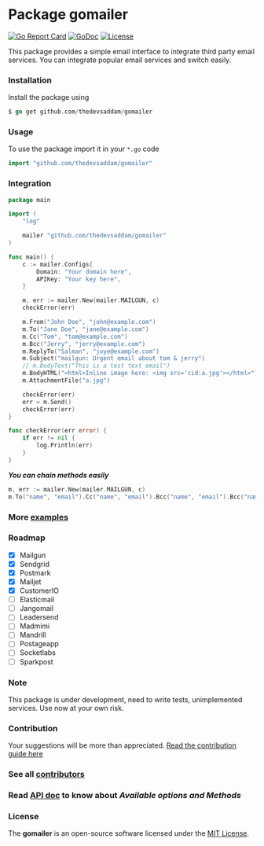 Package gomailer
==================
[![Go Report Card](https://goreportcard.com/badge/github.com/thedevsaddam/gomailer)](https://goreportcard.com/report/github.com/thedevsaddam/gomailer)
[![GoDoc](https://godoc.org/github.com/thedevsaddam/gomailer?status.svg)](https://godoc.org/github.com/thedevsaddam/gomailer)
[![License](https://img.shields.io/dub/l/vibe-d.svg)](https://github.com/thedevsaddam/gomailer/blob/dev/LICENSE.md)

This package provides a simple email interface to integrate third party email services. You can integrate popular email services and switch easily.

### Installation

Install the package using
```go
$ go get github.com/thedevsaddam/gomailer
```

### Usage

To use the package import it in your `*.go` code
```go
import "github.com/thedevsaddam/gomailer"
```
### Integration

```go
package main

import (
	"log"

	mailer "github.com/thedevsaddam/gomailer"
)

func main() {
	c := mailer.Configs{
		Domain: "Your domain here",
		APIKey: "Your key here",
	}

	m, err := mailer.New(mailer.MAILGUN, c)
	checkError(err)

	m.From("John Doe", "john@example.com")
	m.To("Jane Doe", "jane@example.com")
	m.Cc("Tom", "tom@example.com")
	m.Bcc("Jerry", "jerry@example.com")
  	m.ReplyTo("Salman", "joye@example.com")
	m.Subject("mailgun: Urgent email about tom & jerry")
	// m.BodyText("This is a test text email")
	m.BodyHTML("<html>Inline image here: <img src='cid:a.jpg'></html>")
	m.AttachmentFile("a.jpg")

	checkError(err)
	err = m.Send()
	checkError(err)
}

func checkError(err error) {
	if err != nil {
		log.Println(err)
	}
}

```

***You can chain methods easily***

```go
m, err := mailer.New(mailer.MAILGUN, c)
m.To("name", "email").Cc("name", "email").Bcc("name", "email").Bcc("name", "email").Subject("Your subject").BodyText("simple message here").AttachmentFile("some/file.zip").Send()
```

### More [examples](_examples/)

### Roadmap
- [x] Mailgun
- [x] Sendgrid
- [x] Postmark
- [x] Mailjet
- [x] CustomerIO
- [ ] Elasticmail
- [ ] Jangomail
- [ ] Leadersend
- [ ] Madmimi
- [ ] Mandrill
- [ ] Postageapp
- [ ] Socketlabs
- [ ] Sparkpost

### Note
This package is under development, need to write tests, unimplemented services. Use now at your own risk.

### Contribution
Your suggestions will be more than appreciated.
[Read the contribution guide here](CONTRIBUTING.md)

### See all [contributors](https://github.com/thedevsaddam/gomailer/graphs/contributors)

### Read [API doc](https://godoc.org/github.com/thedevsaddam/gomailer) to know about ***Available options and Methods***

### **License**
The **gomailer** is an open-source software licensed under the [MIT License](LICENSE.md).
